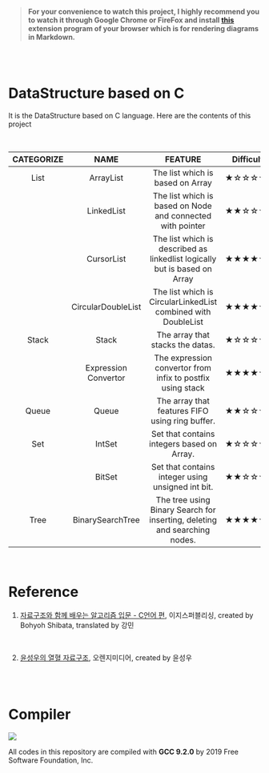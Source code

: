> **For your convenience to watch this project, I highly recommend you to watch it through Google Chrome or FireFox and install [this](https://github.com/BackMarket/github-mermaid-extension#install) extension program of your browser which is for rendering diagrams in Markdown.**

<br/>
<br/>

# DataStructure based on C

It is the DataStructure based on C language. Here are the contents of this project

<br/>

| CATEGORIZE |         NAME         |                                  FEATURE                                  | Difficulty |
| :--------: | :------------------: | :-----------------------------------------------------------------------: | :--------: |
|    List    |      ArrayList       |                     The list which is based on Array                      |   ★☆☆☆☆☆   |
|            |      LinkedList      |        The list which is based on Node and connected with pointer         |   ★★☆☆☆☆   |
|            |      CursorList      | The list which is described as linkedlist logically but is based on Array |   ★★★★☆☆   |
|            |  CircularDoubleList  |       The list which is CircularLinkedList combined with DoubleList       |   ★★★★☆☆   |
|   Stack    |        Stack         |                     The array that stacks the datas.                      |   ★☆☆☆☆☆   |
|            | Expression Convertor |        The expression convertor from infix to postfix using stack         |   ★★★★☆☆   |
|   Queue    |        Queue         |              The array that features FIFO using ring buffer.              |   ★★☆☆☆☆   |
|    Set     |        IntSet        |                Set that contains integers based on Array.                 |   ★☆☆☆☆☆   |
|            |        BitSet        |             Set that contains integer using unsigned int bit.             |   ★★☆☆☆☆   |
|    Tree    |   BinarySearchTree   | The tree using Binary Search for inserting, deleting and searching nodes. |   ★★★★☆☆   |

<br/>

# Reference

1. [자료구조와 함께 배우는 알고리즘 입문 - C언어 편](https://book.naver.com/bookdb/book_detail.nhn?bid=13057264), 이지스퍼블리싱, created by Bohyoh Shibata, translated by 강민

<br/>

2. [윤성우의 열혈 자료구조](https://book.naver.com/bookdb/book_detail.nhn?bid=6809127), 오렌지미디어, created by 윤성우

<br/>

<br/>

# Compiler

![](https://i.imgur.com/IHWFjEi.png)

All codes in this repository are compiled with **GCC 9.2.0** by 2019 Free Software Foundation, Inc.
